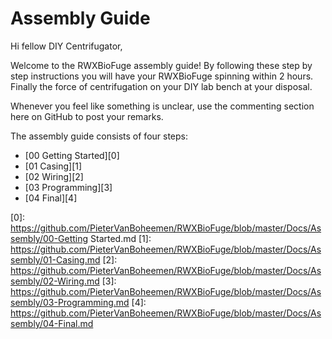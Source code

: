 Assembly Guide
==============

Hi fellow DIY Centrifugator,

Welcome to the RWXBioFuge assembly guide! By following these step by step instructions you will have your RWXBioFuge spinning within 2 hours. Finally the force of centrifugation on your DIY lab bench at your disposal.

Whenever you feel like something is unclear, use the commenting section here on GitHub to post your remarks.

The assembly guide consists of four steps:

- [00 Getting Started][0]
- [01 Casing][1]
- [02 Wiring][2]
- [03 Programming][3]
- [04 Final][4]

[0]: https://github.com/PieterVanBoheemen/RWXBioFuge/blob/master/Docs/Assembly/00-Getting Started.md
[1]: https://github.com/PieterVanBoheemen/RWXBioFuge/blob/master/Docs/Assembly/01-Casing.md
[2]: https://github.com/PieterVanBoheemen/RWXBioFuge/blob/master/Docs/Assembly/02-Wiring.md
[3]: https://github.com/PieterVanBoheemen/RWXBioFuge/blob/master/Docs/Assembly/03-Programming.md
[4]: https://github.com/PieterVanBoheemen/RWXBioFuge/blob/master/Docs/Assembly/04-Final.md
